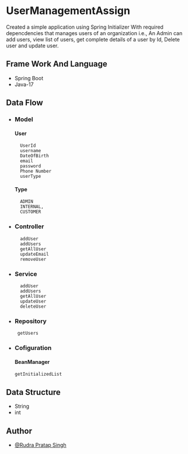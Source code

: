 # UserManagementAssign
Created a simple application using Spring Initializer With required depencdencies that manages users of an organization i.e., An Admin can add users, view list of users, get complete details of a user by Id, Delete user and update user.

## Frame Work And Language
* Spring Boot
* Java-17

## Data Flow
* ### Model
   #### User
        UserId
        username
        DateOfBirth
        email
        password
        Phone Number
        userType
   #### Type
        ADMIN
        INTERNAL,
        CUSTOMER     

* ### Controller
        addUser 
        addUsers
        getAllUser
        updateEmail
        removeUser
* ### Service
        addUser
        addUsers
        getAllUser
        updateUser
        deleteUser  
* ### Repository
       getUsers
* ### Cofiguration
  #### BeanManager
      getInitializedList       

## Data Structure
* String
* int 

## Author

- [@Rudra Pratap Singh](https://github.com/rudrapratapsingh2000)

